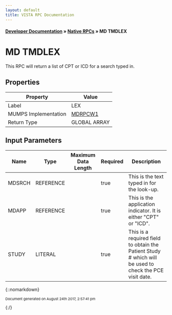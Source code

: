 ```yaml
---
layout: default
title: VISTA RPC Documentation
---
```


#### [Developer Documentation](../index) &#187; [Native RPCs](TableOfContents) &#187; MD TMDLEX<br/>
# MD TMDLEX

This RPC will return a list of CPT or ICD for a search typed in.

## Properties

Property | Value
--- | ---
Label | LEX
MUMPS Implementation | [MDRPCW1](http://code.osehra.org/dox/Routine_MDRPCW1_source.html)
Return Type | GLOBAL ARRAY


## Input Parameters

Name | Type | Maximum Data Length | Required | Description
--- | --- | --- | --- | ---
MDSRCH | REFERENCE |  | true | This is the text typed in for the look-up.
MDAPP | REFERENCE |  | true | This is the application indicator.  It is either &quot;CPT&quot; or &quot;ICD&quot;.
STUDY | LITERAL |  | true | This is a required field to obtain the Patient Study # which will be used to check the PCE visit date.



{::nomarkdown} <br/><p style="font-size: 11px">Document generated on August 24th 2017, 2:57:41 pm</p>{:/}